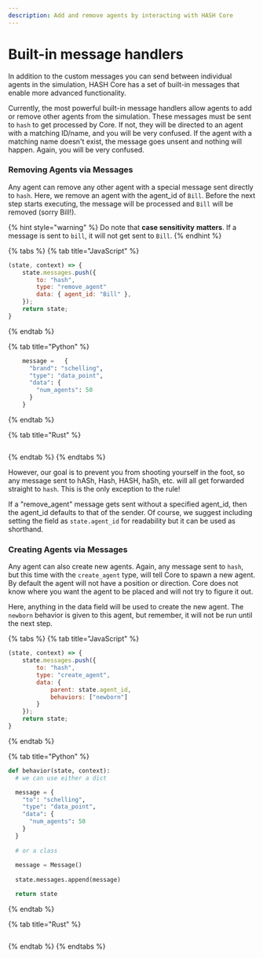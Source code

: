 ```yaml
---
description: Add and remove agents by interacting with HASH Core
---
```


# Built-in message handlers

In addition to the custom messages you can send between individual agents in the simulation, HASH Core has a set of built-in messages that enable more advanced functionality.

Currently, the most powerful built-in message handlers allow agents to add or remove other agents from the simulation. These messages must be sent to `hash` to get processed by Core. If not, they will be directed to an agent with a matching ID/name, and you will be very confused. If the agent with a matching name doesn't exist, the message goes unsent and nothing will happen. Again, you will be very confused.

### Removing Agents via Messages

Any agent can remove any other agent with a special message sent directly to `hash`. Here, we remove an agent with the agent\_id of `Bill`. Before the next step starts executing, the message will be processed and `Bill` will be removed \(sorry Bill!\). 

{% hint style="warning" %}
Do note that **case sensitivity** **matters**. If a message is sent to `bill`, it will not get sent to `Bill`.
{% endhint %}

{% tabs %}
{% tab title="JavaScript" %}
```javascript
(state, context) => {
    state.messages.push({
        to: "hash",
        type: "remove_agent"
        data: { agent_id: "Bill" },
    });
    return state;
}
```
{% endtab %}

{% tab title="Python" %}
```python
    message =	{
      "brand": "schelling",
      "type": "data_point",
      "data": {
        "num_agents": 50
      }
    }
```
{% endtab %}

{% tab title="Rust" %}
```rust

```
{% endtab %}
{% endtabs %}

However, our goal is to prevent you from shooting yourself in the foot, so any message sent to hASh, Hash, HASH, haSh, etc. will all get forwarded straight to `hash`. This is the only exception to the rule!

If a "remove\_agent" message gets sent without a specified agent\_id, then the agent\_id defaults to that of the sender. Of course, we suggest including setting the field as  `state.agent_id`  for readability but it can be used as shorthand.

### Creating Agents via Messages

Any agent can also create new agents. Again, any message sent to `hash`, but this time with the `create_agent` type, will tell Core to spawn a new agent. By default the agent will not have a position or direction. Core does not know where you want the agent to be placed and will not try to figure it out. 

Here, anything in the data field will be used to create the new agent. The `newborn` behavior is given to this agent, but remember, it will not be run until the next step.

{% tabs %}
{% tab title="JavaScript" %}
```javascript
(state, context) => {
    state.messages.push({
        to: "hash",
        type: "create_agent",
        data: {
            parent: state.agent_id, 
            behaviors: ["newborn"]
        }
    });
    return state;
}
```
{% endtab %}

{% tab title="Python" %}
```python
def behavior(state, context):
  # we can use either a dict

  message =	{
    "to": "schelling",
    "type": "data_point",
    "data": {
      "num_agents": 50
    }
  }
  
  # or a class
  
  message = Message()
  
  state.messages.append(message)

  return state
```
{% endtab %}

{% tab title="Rust" %}
```

```
{% endtab %}
{% endtabs %}







